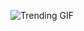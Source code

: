 
<!-- GIF_SECTION -->
![Trending GIF](https://media3.giphy.com/media/v1.Y2lkPThiYjIxNzcydGI2eWFjN2l4aW1qN3o1dDgzeXZ6dXpiM3B0aTdsdXptMDE0Z2Z1aCZlcD12MV9naWZzX3NlYXJjaCZjdD1n/YEoMvR2NSh5kMZqtQ8/giphy.gif)
<!-- END_GIF_SECTION -->
